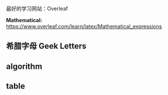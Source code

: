 最好的学习网站：Overleaf

**Mathematical:**
https://www.overleaf.com/learn/latex/Mathematical_expressions



## 希腊字母 Geek Letters

## algorithm



## table





